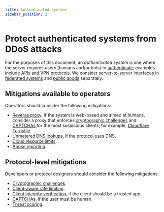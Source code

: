 ```yaml
---
title: Authenticated systems
sidebar_position: 2
---
```


# Protect authenticated systems from DDoS attacks

For the purposes of this document, an _authenticated system_ is one where the server requires users (humans and/or bots) to [authenticate](../mitigations/authentication);
examples include APIs and VPN protocols.
We consider [server-to-server interfaces in federated systems](./federated.md) and [public goods](./public-goods.md) separately.

## Mitigations available to operators

Operators should consider the following mitigations:

- [Reverse proxy](../mitigations/reverse-proxies.md). If the system is web-based and aimed at humans, consider a proxy that enforces [cryptographic challenges](../mitigations/crypto-challenges.md) and [CAPTCHAs](../mitigations/captchas.md) for the most suspicious clients; for example, [Cloudflare Turnstile](https://developers.cloudflare.com/turnstile/).
- [Unmetered DNS lookups](../mitigations/unmetered-dns.md), if the protocol uses DNS.
- [Cloud resource limits](../mitigations/resource-limits.md).
- [Abuse reporting](../mitigations/abuse-reporting.md).

## Protocol-level mitigations

Developers or protocol designers should consider the following mitigations:

- [Cryptographic challenges](../mitigations/crypto-challenges.md).
- [Client-aware rate limiting](../mitigations/rate-limiting.md).
- [Client integrity verification](../mitigations/client-integrity.md), if the client should be a trusted app.
- [CAPTCHAs](../mitigations/captchas.md), if the user must be human.
- [Threat scoring](../mitigations/threat-scoring.md).
